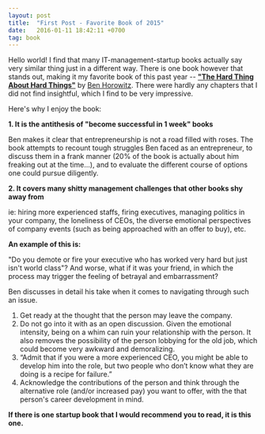 ```yaml
---
layout: post
title:  "First Post - Favorite Book of 2015"
date:   2016-01-11 18:42:11 +0700
tag: book 
---
```

Hello world! I find that many IT-management-startup books actually say very similar thing just in a different way. There is one book however that stands out, 
making it my favorite book of this past year -- **["The Hard Thing About Hard Things"][hard-thing]** by [Ben Horowitz][ben]. 
There were hardly any chapters that I did not find insightful, which I find to be very impressive. 

Here's why I enjoy the book: 

**1. It is the antithesis of "become successful in 1 week" books**

Ben makes it clear that entrepreneurship is not a road filled with roses. The book attempts to recount tough struggles Ben faced as an entrepreneur, to discuss them 
in a frank manner (20% of the book is actually about him freaking out at the time...), and to evaluate the different course of options one could pursue diligently. 

**2. It covers many shitty management challenges that other books shy away from**

ie: hiring more experienced staffs, firing executives, managing politics in your company, the loneliness of CEOs, the diverse emotional perspectives of company events (such as being approached with an offer to buy), etc. 

**An example of this is:**
        
"Do you demote or fire your executive who has worked very hard but just isn't world class"? 
And worse, what if it was your friend, in which the process may trigger the feeling of betrayal and embarrassment?

Ben discusses in detail his take when it comes to navigating through such an issue.

1. Get ready at the thought that the person may leave the company. 
2. Do not go into it with as an open discussion. Given the emotional intensity, being on a whim can ruin your relationship
with the person. It also removes the possibility of the person lobbying for the old job, which could become very awkward and 
demoralizing. 
3. “Admit that if you were a more experienced CEO, you might be able to develop him into the role, but two people who don’t know what they are doing is a recipe for failure.”
4. Acknowledge the contributions of the person and think through the alternative role (and/or increased pay) you want to offer, with the that person's career development in mind. 


**If there is one startup book that I would recommend you to read, it is this one.**

[hard-thing]: http://www.amazon.com/The-Hard-Thing-About-Things/dp/0062273205
[ben]: http://www.bhorowitz.com/ 



